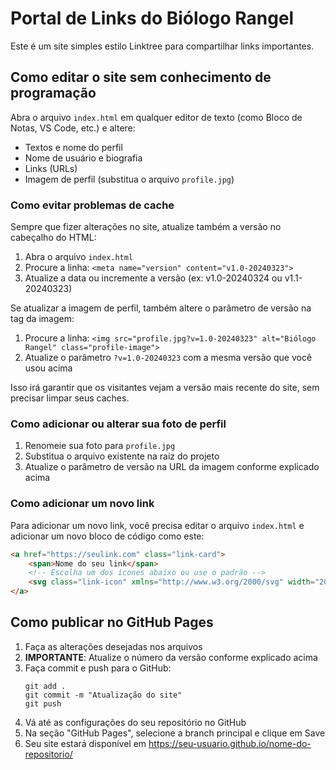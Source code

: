 # Portal de Links do Biólogo Rangel

Este é um site simples estilo Linktree para compartilhar links importantes.

## Como editar o site sem conhecimento de programação

Abra o arquivo `index.html` em qualquer editor de texto (como Bloco de Notas, VS Code, etc.) e altere:
- Textos e nome do perfil
- Nome de usuário e biografia
- Links (URLs)
- Imagem de perfil (substitua o arquivo `profile.jpg`)

### Como evitar problemas de cache

Sempre que fizer alterações no site, atualize também a versão no cabeçalho do HTML:

1. Abra o arquivo `index.html`
2. Procure a linha: `<meta name="version" content="v1.0-20240323">`
3. Atualize a data ou incremente a versão (ex: v1.0-20240324 ou v1.1-20240323)

Se atualizar a imagem de perfil, também altere o parâmetro de versão na tag da imagem:
1. Procure a linha: `<img src="profile.jpg?v=1.0-20240323" alt="Biólogo Rangel" class="profile-image">`
2. Atualize o parâmetro `?v=1.0-20240323` com a mesma versão que você usou acima

Isso irá garantir que os visitantes vejam a versão mais recente do site, sem precisar limpar seus caches.

### Como adicionar ou alterar sua foto de perfil

1. Renomeie sua foto para `profile.jpg`
2. Substitua o arquivo existente na raiz do projeto
3. Atualize o parâmetro de versão na URL da imagem conforme explicado acima

### Como adicionar um novo link

Para adicionar um novo link, você precisa editar o arquivo `index.html` e adicionar um novo bloco de código como este:

```html
<a href="https://seulink.com" class="link-card">
    <span>Nome do seu link</span>
    <!-- Escolha um dos ícones abaixo ou use o padrão -->
    <svg class="link-icon" xmlns="http://www.w3.org/2000/svg" width="20" height="20" viewBox="0 0 24 24" fill="none" stroke="currentColor" stroke-width="2" stroke-linecap="round" stroke-linejoin="round"><path d="M7 7h10v10" /><path d="M7 17 17 7" /></svg>
</a>
```

## Como publicar no GitHub Pages

1. Faça as alterações desejadas nos arquivos
2. **IMPORTANTE**: Atualize o número da versão conforme explicado acima
3. Faça commit e push para o GitHub:
   ```
   git add .
   git commit -m "Atualização do site"
   git push
   ```
4. Vá até as configurações do seu repositório no GitHub
5. Na seção "GitHub Pages", selecione a branch principal e clique em Save
6. Seu site estará disponível em https://seu-usuario.github.io/nome-do-repositorio/
